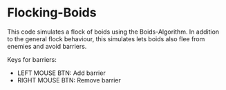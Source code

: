 # Flocking-Boids

This code simulates a flock of boids using the Boids-Algorithm. In addition to the general flock behaviour, this simulates lets boids also flee from enemies and avoid barriers.

Keys for barriers:
  - LEFT MOUSE BTN: Add barrier
  - RIGHT MOUSE BTN: Remove barrier
